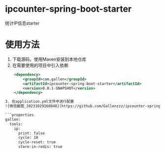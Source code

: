 # ipcounter-spring-boot-starter
统计IP信息starter

# 使用方法
1. 下载源码，使用Maven安装到本地仓库
2. 在需要使用的项目中引入依赖
```xml
    <dependency>
        <groupId>com.gallen</groupId>
        <artifactId>ipcounter-spring-boot-starter</artifactId>
        <version>0.0.1-SNAPSHOT</version>
    </dependency>

3. 在application.yml文件中进行配置
![微信截图_20231029160848](https://github.com/Gallenzzz/ipcounter-spring-boot-starter/assets/80974945/21a2e23f-1a65-488d-9467-1176630de297)

```properties
gallen:
  tools:
    ip:
      print: false
      cycle: 10
      cycle-reset: true
      store-in-redis: true
